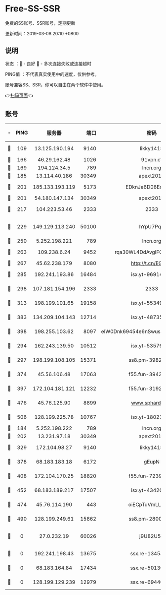 # Free-SS-SSR

免费的SS账号、SSR账号，定期更新

更新时间：2019-03-08 20:10 +0800

## 说明

状态     ：🙂 - 良好 🙁 - 多次连接失败或连接超时

PING值   ：不代表真实使用中的速度，仅供参考。

账号兼容SS、SSR，你可以自由在两个软件中使用。

👉[扫码页面](https://liesauer.github.io/Free-SS-SSR/)👈

## 账号

|-|PING|服务器|端口|密码|加密方式|区域|
|:----:|:----:|:-----:|-----:|:----:|:----:|:----:|
|🙂|109|13.125.190.194|9140|likky1415|aes-256-cfb|KR|
|🙂|166|46.29.162.48|1026|91vpn.cf|rc4-md5|RU|
|🙂|169|194.124.34.5|789|lncn.org|rc4|JP|
|🙂|185|13.114.40.186|30349|apext2019|chacha20|JP|
|🙂|201|185.133.193.119|5173|EDknJe6D06EoWDaw|aes-256-cfb|US|
|🙂|201|54.180.147.134|30349|apext2019|chacha20|KR|
|🙂|217|104.223.53.46|2333|2333|aes-256-cfb|US|
|🙂|229|149.129.113.240|50100|hYpU7PqP|chacha20-ietf-poly1305|CN|
|🙂|250|5.252.198.221|789|lncn.org|rc4|JP|
|🙂|263|109.238.6.24|9452|rqa30WL4DdAvgIFG6Fs3znzTa|aes-256-cfb|FR|
|🙂|267|45.62.238.179|8080|http://t.cn/EGJIyrl|rc4-md5|CA|
|🙂|285|192.241.193.86|16484|isx.yt-96914797|aes-256-cfb|US|
|🙂|298|107.181.154.196|2333|2333|aes-256-cfb|US|
|🙂|313|198.199.101.65|19158|isx.yt-55349354|aes-256-cfb|US|
|🙂|383|134.209.104.143|12714|isx.yt-48735563|aes-256-cfb|SG|
|🙂|398|198.255.103.62|8097|eIW0Dnk69454e6nSwuspv9DmS201tQ0D|aes-256-cfb|US|
|🙂|294|162.243.139.50|10512|isx.yt-53579269|aes-256-cfb|US|
|🙂|297|198.199.108.105|15371|ss8.pm-39823085|aes-256-cfb|US|
|🙂|374|45.56.106.48|17063|f55.fun-39436500|aes-256-cfb|US|
|🙂|397|172.104.181.121|12232|f55.fun-31925719|aes-256-cfb|SG|
|🙂|476|45.76.125.90|8899|www.sphard.com|aes-256-cfb|AU|
|🙂|506|128.199.225.78|10767|isx.yt-18021882|aes-256-cfb|SG|
|🙁|184|5.252.198.222|789|lncn.org|rc4|JP|
|🙁|202|13.231.97.18|30349|apext2019|chacha20|JP|
|🙁|329|172.104.98.27|9140|likky1415|aes-256-cfb|JP|
|🙁|378|68.183.183.18|6172|gEupN|aes-256-cfb|SG|
|🙁|408|172.104.170.25|18820|f55.fun-72397693|aes-256-cfb|SG|
|🙁|452|68.183.189.217|17507|isx.yt-43420762|aes-256-cfb|SG|
|🙁|474|45.76.114.190|443|oiECpTuVmLLxk4Ts|aes-256-cfb|AU|
|🙁|490|128.199.249.61|15862|ss8.pm-28005888|aes-256-cfb|SG|
|🙁|0|27.0.232.19|60026|j9U82U53|xchacha20-ietf-poly1305|HK|
|🙁|0|192.241.198.43|13675|ssx.re-13454055|aes-256-cfb|US|
|🙁|0|68.183.164.84|17434|ssx.re-50130004|aes-256-cfb|US|
|🙁|0|128.199.129.239|12979|ssx.re-69440273|aes-256-cfb|SG|
